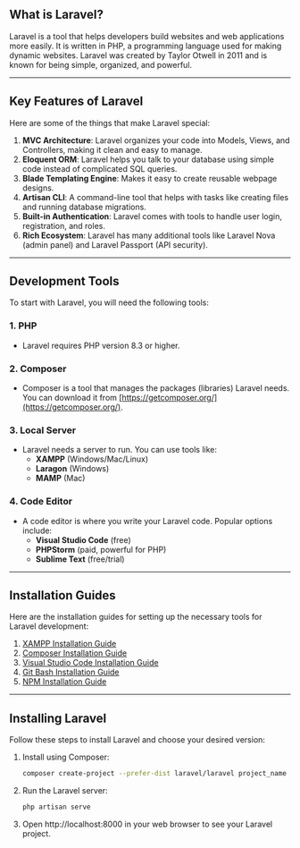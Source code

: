 ## What is Laravel?

Laravel is a tool that helps developers build websites and web applications more easily. It is written in PHP, a
programming language used for making dynamic websites. Laravel was created by Taylor Otwell in 2011 and is known for
being simple, organized, and powerful.

---

## Key Features of Laravel

Here are some of the things that make Laravel special:

1. **MVC Architecture**: Laravel organizes your code into Models, Views, and Controllers, making it clean and easy to
   manage.
2. **Eloquent ORM**: Laravel helps you talk to your database using simple code instead of complicated SQL queries.
3. **Blade Templating Engine**: Makes it easy to create reusable webpage designs.
4. **Artisan CLI**: A command-line tool that helps with tasks like creating files and running database migrations.
5. **Built-in Authentication**: Laravel comes with tools to handle user login, registration, and roles.
6. **Rich Ecosystem**: Laravel has many additional tools like Laravel Nova (admin panel) and Laravel Passport (API
   security).

---

## Development Tools

To start with Laravel, you will need the following tools:

### 1. PHP

- Laravel requires PHP version 8.3 or higher.

### 2. Composer

- Composer is a tool that manages the packages (libraries) Laravel needs. You can download it
  from [https://getcomposer.org/](https://getcomposer.org/).

### 3. Local Server

- Laravel needs a server to run. You can use tools like:
    - **XAMPP** (Windows/Mac/Linux)
    - **Laragon** (Windows)
    - **MAMP** (Mac)

### 4. Code Editor

- A code editor is where you write your Laravel code. Popular options include:
    - **Visual Studio Code** (free)
    - **PHPStorm** (paid, powerful for PHP)
    - **Sublime Text** (free/trial)

---
## Installation Guides

Here are the installation guides for setting up the necessary tools for Laravel development:

1. [XAMPP Installation Guide](installation-guides/install-xampp-windows.md)
2. [Composer Installation Guide](installation-guides/install-composer-windows.md)
3. [Visual Studio Code Installation Guide](installation-guides/install-vscode-windows.md)
4. [Git Bash Installation Guide](installation-guides/install-gitbash-windows.md)
5. [NPM Installation Guide](installation-guides/install-npm-windows.md)


---

## Installing Laravel

Follow these steps to install Laravel and choose your desired version:

1. Install using Composer:
   ```bash
   composer create-project --prefer-dist laravel/laravel project_name "^10.0"
   ```
2. Run the Laravel server:
    ```bash
    php artisan serve
    ```
3. Open http://localhost:8000 in your web browser to see your Laravel project.